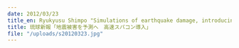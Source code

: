 ```yaml
---
date: 2012/03/23
title_en: Ryukyusu Shimpo "Simulations of earthquake damage, introducing a high-speed supercomputer"
title: 琉球新報「地震被害を予測へ　高速スパコン導入」
file: "/uploads/s20120323.jpg"
---
```

